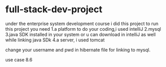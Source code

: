 # full-stack-dev-project
under the enterprise system development course i did this project
to run this project 
you need 
1.a platform to do your coding,i used intelliJ
2.mysql
3.java SDK installed in your system or u can download in intelliJ as well while linking java SDk
4.a server, i used tomcat

change your username and pwd in hibernate file for linking to mysql.

use case 8.6
